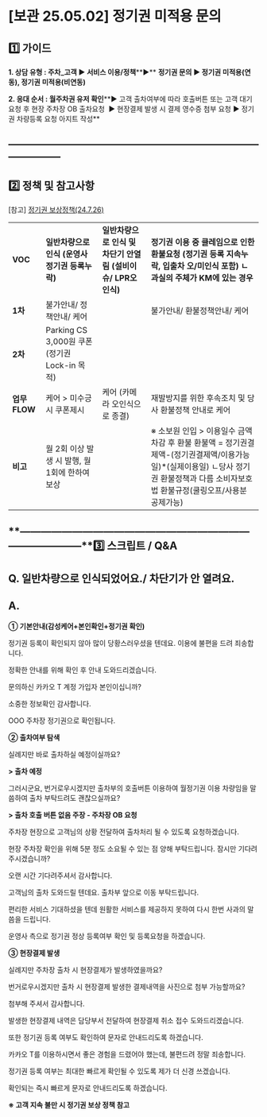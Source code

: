 # [보관 25.05.02] 정기권 미적용 문의

**1️⃣ 가이드**
-----------

**1. 상담 유형 : 주차\_고객 ▶ 서비스 이용/정책****▶** **정기권 문의 ▶ 정기권 미적용(연동), 정기권 미적용(비연동)**

**2. 응대 순서 : 월주차권 유저 확인****▶ 고객 출차여부에 따라 호출버튼 또는 고객 대기요청 후 현장 주차장 OB 출차요청  ▶ 현장결제 발생 시 결제 영수증 첨부 요청 ▶ 정기권 차량등록 요청 아지트 작성**

**―****―****―****―****―****―****―****―****―****―****―****―****―****―****―****―****―****―****―****―****―****―****―****―****―****―****―****―****―**
-------------------------------------------------------------------------------------------------------------------------------------------------

**2️⃣ 정책 및 참고사항**
-----------------

[참고] [정기권 보상정책(24.7.26)](https://kakaomobilitysupport.zendesk.com/hc/ko/articles/35644611912089)

|  |  |  |  |
| --- | --- | --- | --- |
| **VOC** | **일반차량으로 인식**  **(운영사 정기권 등록누락)** | **일반차량으로 인식 및 차단기 안열림**  **(설비이슈/ LPR오인식)** | **정기권 이용 중 클레임으로 인한 환불요청**  **(정기권 등록 지속누락, 입출차 오/미인식 포함)** **ㄴ과실의 주체가 KM에 있는 경우** |
| **1차** | 불가안내/ 정책안내/ 케어 | | 불가안내/ 환불정책안내/ 케어 |
| **2차** | Parking CS 3,000원 쿠폰  (정기권 Lock-in 목적) |  |  |
| **업무** **FLOW** | 케어 > 미수긍 시 쿠폰제시 | 케어 (카메라 오인식으로 종결) | 재발방지를 위한 후속조치 및 당사 환불정책 안내로 케어 |
| **비고** | 월 2회 이상 발생 시 발행, 월 1회에 한하여 보상 |  | ※ 소보원 인입 > 이용일수 금액 차감 후 환불  환불액 = 정기권결제액-(정기권결제액/이용가능일)\*(실제이용일)  ㄴ당사 정기권 환불정책과 다름  소비자보호법 환불규정(쿨링오프/사용분 공제가능) |

**―****―****―****―****―****―****―****―****―****―****―****―****―****―****―****―****―****―****―****―****―****―****―****―****―****―****―****―****―****3️⃣ 스크립트 / Q&A**
-------------------------------------------------------------------------------------------------------------------------------------------------------------------

**Q. 일반차량으로 인식되었어요./ 차단기가 안 열려요.**
----------------------------------

**A.**
------

**① 기본안내(감성케어+본인확인+정기권 확인)**

정기권 등록이 확인되지 않아 많이 당황스러우셨을 텐데요. 이용에 불편을 드려 죄송합니다.

정확한 안내를 위해 확인 후 안내 도와드리겠습니다.  
  
문의하신 카카오 T 계정 가입자 본인이십니까?   
  
소중한 정보확인 감사합니다.

OOO 주차장 정기권으로 확인됩니다.

**② 출차여부 탐색**

실례지만 바로 출차하실 예정이실까요?

**> 출차 예정**

그러시군요, 번거로우시겠지만 출차부의 호출버튼 이용하여 월정기권 이용 차량임을 말씀하여 출차 부탁드려도 괜찮으실까요?

**> 출차 호출 버튼 없음 주장 - 주차장 OB 요청**

주차장 현장으로 고객님의 상황 전달하여 출차처리 될 수 있도록 요청하겠습니다.

현장 주차장 확인을 위해 5분 정도 소요될 수 있는 점 양해 부탁드립니다. 잠시만 기다려주시겠습니까?

오랜 시간 기다려주셔서 감사합니다.

고객님의 출차 도와드릴 텐데요. 출차부 앞으로 이동 부탁드립니다.

편리한 서비스 기대하셨을 텐데 원활한 서비스를 제공하지 못하여 다시 한번 사과의 말씀을 드립니다.

운영사 측으로 정기권 정상 등록여부 확인 및 등록요청을 하겠습니다.

**③ 현장결제 발생**

실례지만 주차장 출차 시 현장결제가 발생하였을까요?

번거로우시겠지만 출차 시 현장결제 발생한 결제내역을 사진으로 첨부 가능할까요?

첨부해 주셔서 감사합니다.  
  
발생한 현장결제 내역은 담당부서 전달하여 현장결제 취소 접수 도와드리겠습니다.  
  
또한 정기권 등록 여부도 확인하여 문자로 안내드리도록 하겠습니다.

카카오 T를 이용하시면서 좋은 경험을 드렸어야 했는데, 불편드려 정말 죄송합니다.

정기권 등록 여부는 최대한 빠르게 확인될 수 있도록 제가 더 신경 쓰겠습니다.

확인되는 즉시 빠르게 문자로 안내드리도록 하겠습니다.

**※ 고객 지속 불만 시 정기권 보상 정책 참고**